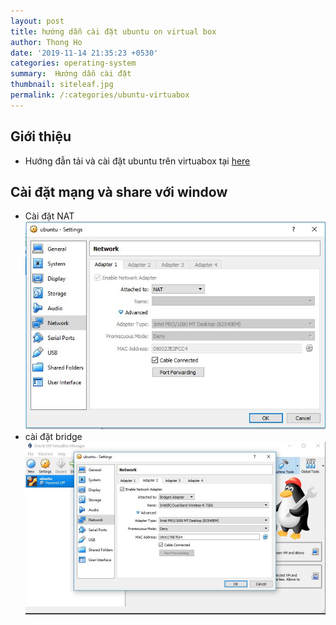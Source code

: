 ```yaml
---
layout: post
title: hướng dẫn cài đặt ubuntu on virtual box
author: Thong Ho
date: '2019-11-14 21:35:23 +0530'
categories: operating-system
summary:  Hướng dẫn cài đặt
thumbnail: siteleaf.jpg
permalink: /:categories/ubuntu-virtuabox
---
```



## Giới thiệu
- Hướng đẫn tải và cài đặt ubuntu trên virtuabox tại [here](https://brb.nci.nih.gov/seqtools/installUbuntu.html)


## Cài đặt mạng và share với window
- Cài đặt NAT ![nat](/assets/img/os/virtualbox/setting_nat.jpg)
- cài đặt bridge ![bridge](/assets/img/os/virtualbox/setting_bridge.jpg)